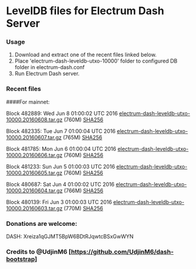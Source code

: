 # LevelDB files for Electrum Dash Server

### Usage

1. Download and extract one of the recent files linked below.
2. Place 'electrum-dash-leveldb-utxo-10000' folder to configured DB folder in electrum-dash.conf
3. Run Electrum Dash server.

### Recent files

####For mainnet:

Block 482889: Wed Jun  8 01:00:02 UTC 2016 [electrum-dash-leveldb-utxo-10000.20160608.tar.gz](https://transfer.sh/3ij4i/electrum-dash-leveldb-utxo-10000.20160608.tar.gz) (760M) [SHA256](https://transfer.sh/RHIwF/electrum-dash-leveldb-utxo-10000.20160608.tar.gz.sha256)

Block 482335: Tue Jun  7 01:00:04 UTC 2016 [electrum-dash-leveldb-utxo-10000.20160607.tar.gz](https://transfer.sh/6b9JX/electrum-dash-leveldb-utxo-10000.20160607.tar.gz) (765M) [SHA256](https://transfer.sh/xjr2a/electrum-dash-leveldb-utxo-10000.20160607.tar.gz.sha256)

Block 481785: Mon Jun  6 01:00:04 UTC 2016 [electrum-dash-leveldb-utxo-10000.20160606.tar.gz](https://transfer.sh/4xhiY/electrum-dash-leveldb-utxo-10000.20160606.tar.gz) (760M) [SHA256](https://transfer.sh/5mRTU/electrum-dash-leveldb-utxo-10000.20160606.tar.gz.sha256)

Block 481233: Sun Jun  5 01:00:03 UTC 2016 [electrum-dash-leveldb-utxo-10000.20160605.tar.gz](https://transfer.sh/inhND/electrum-dash-leveldb-utxo-10000.20160605.tar.gz) (760M) [SHA256](https://transfer.sh/vEk3N/electrum-dash-leveldb-utxo-10000.20160605.tar.gz.sha256)

Block 480687: Sat Jun  4 01:00:02 UTC 2016 [electrum-dash-leveldb-utxo-10000.20160604.tar.gz](https://transfer.sh/CUoKi/electrum-dash-leveldb-utxo-10000.20160604.tar.gz) (766M) [SHA256](https://transfer.sh/cvUdY/electrum-dash-leveldb-utxo-10000.20160604.tar.gz.sha256)

Block 480139: Fri Jun  3 01:00:03 UTC 2016 [electrum-dash-leveldb-utxo-10000.20160603.tar.gz](https://transfer.sh/KDyAq/electrum-dash-leveldb-utxo-10000.20160603.tar.gz) (770M) [SHA256](https://transfer.sh/v5JX1/electrum-dash-leveldb-utxo-10000.20160603.tar.gz.sha256)

### Donations are welcome:

DASH: Xreiza1qGJMT5BpW6BDtRJqwtcBSxGwWYN

### Credits to @UdjinM6 [https://github.com/UdjinM6/dash-bootstrap]
